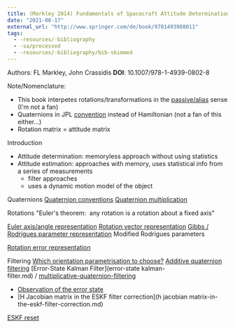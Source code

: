 ```yaml
---
title: (Markley 2014) Fundamentals of Spacecraft Attitude Determination and Control
date: "2021-08-17"
external_url: "http://www.springer.com/de/book/9781493908011"
tags:
  - -resources/-bibliography
  - -sa/processed
  - -resources/-bibliography/bib-skimmed
---
```


Authors: FL Markley, John Crassidis
**DOI**: 10.1007/978-1-4939-0802-8

Note/Nomenclature:

*   This book interpetes rotations/transformations in the [passive/alias](passive_alias.md) sense (I'm not a fan)
*   Quaternions in JPL [convention](convention.md) instead of Hamiltonian (not a fan of this either...)
*   Rotation matrix = attitude matrix

Introduction

*   Attitude determination: memoryless approach without using statistics
*   Attitude estimation: approaches with memory, uses statistical info from a series of measurements
    *   filter approaches
    *   uses a dynamic motion model of the object

Quaternions
[Quaternion conventions](quaternion-conventions.md)
[Quaternion multiplication](quaternion-multiplication.md)

Rotations
"Euler's theorem:  any rotation is a rotation about a fixed axis"

[Euler axis/angle representation](euler-axis_angle-representation.md)
[Rotation vector representation](rotation-vector-representation.md)
[Gibbs / Rodrigues parameter representation](gibbs-_-rodrigues-parameter-representation.md)
Modified Rodrigues parameters

[Rotation error representation](rotation-error-representation.md)

Filtering
[Which orientation parametrisation to choose?](permanent/20.4-which-orientation-parametrisation-to-choose.md)
[Additive quaternion filtering](additive-quaternion-filtering.md)
[Error-State Kalman Filter](error-state kalman-filter.md) / [multiplicative-quaternion-filtering](multiplicative-quaternion-filtering.md)

*   [Observation of the error state](observation-of-the-error-state.md)
*   [H Jacobian matrix in the ESKF filter correction](h jacobian matrix-in-the-eskf-filter-correction.md)

[ESKF reset](eskf-reset.md)

